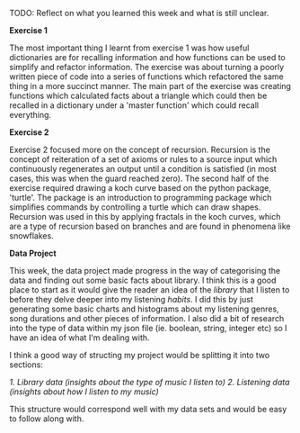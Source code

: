 TODO: Reflect on what you learned this week and what is still unclear.

**Exercise 1**

The most important thing I learnt from exercise 1 was how useful dictionaries are for recalling information and how functions can be used to simplify and refactor information. The exercise was about turning a poorly written piece of code into a series of functions which refactored the same thing in a more succinct manner. The main part of the exercise was creating functions which calculated facts about a triangle which could then be recalled in a dictionary under a 'master function' which could recall everything.

**Exercise 2**

Exercise 2 focused more on the concept of recursion. Recursion is the concept of reiteration of a set of axioms or rules to a source input which continuously regenerates an output until a condition is satisfied (in most cases, this was when the guard reached zero). The second half of the exercise required drawing a koch curve based on the python package, 'turtle'. The package is an introduction to programming package which simplifies commands by controlling a turtle which can draw shapes. Recursion was used in this by applying fractals in the koch curves, which are a type of recursion based on branches and are found in phenomena like snowflakes. 

**Data Project**

This week, the data project made progress in the way of categorising the data and finding out some basic facts about library. I think this is a good place to start as it would give the reader an idea of the _library_ that I listen to before they delve deeper into my listening _habits_. I did this by just generating some basic charts and histograms about my listening genres, song durations and other pieces of information. I also did a bit of research into the type of data within my json file (ie. boolean, string, integer etc) so I have an idea of what I'm dealing with.

I think a good way of structing my project would be splitting it into two sections:

_1. Library data (insights about the type of music I listen to)_
_2. Listening data (insights about how I listen to my music)_

This structure would correspond well with my data sets and would be easy to follow along with.
